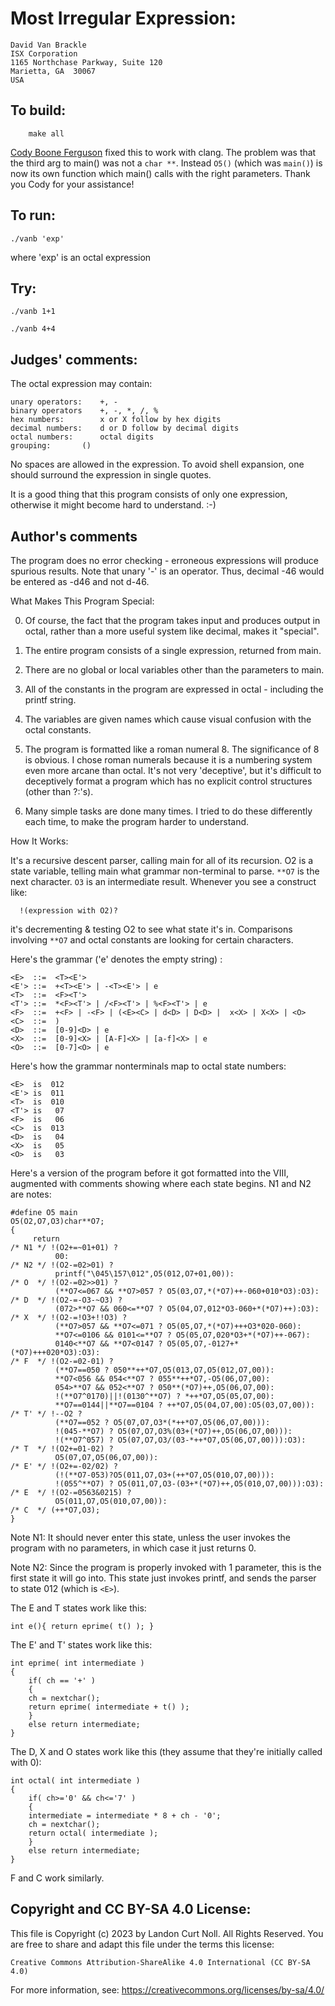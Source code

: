 # Most Irregular Expression:

	David Van Brackle
	ISX Corporation
	1165 Northchase Parkway, Suite 120
	Marietta, GA  30067
	USA

## To build:

        make all

[Cody Boone Ferguson](/winners.html#Cody_Boone_Ferguson) fixed this to work with
clang. The problem was that the third arg to main() was not a `char **`. Instead
`O5()` (which was `main()`) is now its own function which main() calls with the
right parameters. Thank you Cody for your assistance!


## To run:

	./vanb 'exp'
	
where 'exp' is an octal expression


## Try:

	./vanb 1+1

	./vanb 4+4


## Judges' comments:
    
The octal expression may contain:

	unary operators:	+, -
	binary operators	+, -, *, /, %
	hex numbers:		x or X follow by hex digits
	decimal numbers:	d or D follow by decimal digits
	octal numbers:		octal digits
	grouping:		()
    
No spaces are allowed in the expression.  To avoid shell expansion,
one should surround the expression in single quotes.

It is a good thing that this program consists of only one
expression, otherwise it might become hard to understand.  :-)

## Author's comments

The program does no error checking - erroneous expressions will
produce spurious results. Note that unary '-' is an operator. Thus,
decimal -46 would be entered as -d46 and not d-46.

What Makes This Program Special:

0. Of course, the fact that the program takes input and produces output in
octal, rather than a more useful system like decimal, makes it "special".

1. The entire program consists of a single expression, returned from main.

2. There are no global or local variables other than the parameters to main.

3. All of the constants in the program are expressed in octal - including the
printf string.

4. The variables are given names which cause visual confusion with the octal
constants.

5. The program is formatted like a roman numeral 8. The significance of 8 is
obvious. I chose roman numerals because it is a numbering system even more
arcane than octal. It's not very 'deceptive', but it's difficult to deceptively
format a program which has no explicit control structures (other than ?:'s).

6. Many simple tasks are done many times. I tried to do these differently each
time, to make the program harder to understand.

How It Works:

It's a recursive descent parser, calling main
for all of its recursion. O2 is a state variable, telling main
what grammar non-terminal to parse. `**O7` is the next character.
`O3` is an intermediate result. Whenever you see a construct like:

      !(expression with O2)?

it's decrementing & testing O2 to see what state it's in. Comparisons
involving `**O7` and octal constants are looking for certain characters.

Here's the grammar ('e' denotes the empty string) :


    <E>  ::=  <T><E'>
    <E'> ::=  +<T><E'> | -<T><E'> | e
    <T>  ::=  <F><T'>
    <T'> ::=  *<F><T'> | /<F><T'> | %<F><T'> | e
    <F>  ::=  +<F> | -<F> | (<E><C> | d<D> | D<D> |  x<X> | X<X> | <O>
    <C>  ::=  )
    <D>  ::=  [0-9]<D> | e
    <X>  ::=  [0-9]<X> | [A-F]<X> | [a-f]<X> | e
    <O>  ::=  [0-7]<O> | e

    
Here's how the grammar nonterminals map to octal state numbers:

    <E>  is  012
    <E'> is  011
    <T>  is  010
    <T'> is   07
    <F>  is   06
    <C>  is  013
    <D>  is   04
    <X>  is   05
    <O>  is   03

Here's a version of the program before it got formatted into the VIII,
augmented with comments showing where each state begins. N1 and N2 are
notes:


	#define O5 main
	O5(O2,O7,O3)char**O7;
	{
		 return
	/* N1 */ !(O2+=~01+01) ? 
		      00:
	/* N2 */ !(O2-=02>01) ? 
		      printf("\045\157\012",O5(012,O7+01,00)):
	/* O  */ !(O2-=02>>01) ? 
		      (**O7<=067 && **O7>057 ? O5(03,O7,*(*O7)++-060+010*O3):O3):
	/* D  */ !(O2-=-O3-~O3) ? 
		      (072>**O7 && 060<=**O7 ? O5(04,O7,012*O3-060+*(*O7)++):O3):
	/* X  */ !(O2-=!O3+!!O3) ? 
		      (**O7>057 && **O7<=071 ? O5(05,O7,*(*O7)+++O3*020-060):
		      **O7<=0106 && 0101<=**O7 ? O5(05,O7,020*O3+*(*O7)++-067):
		      0140<**O7 && **O7<0147 ? O5(05,O7,-0127+*(*O7)+++020*O3):O3):
	/* F  */ !(O2-=02-01) ? 
		      (**O7==050 ? 050**++*O7,O5(013,O7,O5(012,O7,00)):
		      **O7<056 && 054<**O7 ? 055**++*O7,-O5(06,O7,00):
		      054>**O7 && 052<**O7 ? 050**(*O7)++,O5(06,O7,00):
		      !(**O7^0170)||!(0130^**O7) ? *++*O7,O5(05,O7,00):
		      **O7==0144||**O7==0104 ? ++*O7,O5(04,O7,00):O5(03,O7,00)):
	/* T' */ !--O2 ? 
		      (**O7==052 ? O5(07,O7,O3*(*++*O7,O5(06,O7,00))):
		      !(045-**O7) ? O5(07,O7,O3%(03+(*O7)++,O5(06,O7,00))):
		      !(**O7^057) ? O5(07,O7,O3/(03-*++*O7,O5(06,O7,00))):O3):
	/* T  */ !(O2+=01-02) ? 
		      O5(07,O7,O5(06,O7,00)):
	/* E' */ !(O2+=-02/02) ? 
		      (!(**O7-053)?O5(011,O7,O3+(++*O7,O5(010,O7,00))):
		      !(055^**O7) ? O5(011,O7,O3-(03+*(*O7)++,O5(010,O7,00))):O3):
	/* E  */ !(O2-=0563&0215) ? 
		      O5(011,O7,O5(010,O7,00)):
	/* C  */ (++*O7,O3);
	}

Note N1: It should never enter this state, unless the user invokes the
program with no parameters, in which case it just returns 0.

Note N2: Since the program is properly invoked with 1 parameter, this is
the first state it will go into. This state just invokes
printf, and sends the parser to state 012 (which is `<E>`).

The E and T states work like this:

	int e(){ return eprime( t() ); }


The E' and T' states work like this:


	int eprime( int intermediate )
	{
	    if( ch == '+' )
	    {
		ch = nextchar();
		return eprime( intermediate + t() );
	    }
	    else return intermediate;
	}

The D, X and O states work like this (they assume that they're initially
called with 0):

	int octal( int intermediate )
	{
	    if( ch>='0' && ch<='7' )
	    {
		intermediate = intermediate * 8 + ch - '0';
		ch = nextchar();
		return octal( intermediate );
	    }
	    else return intermediate;
	}

F and C work similarly.

## Copyright and CC BY-SA 4.0 License:

This file is Copyright (c) 2023 by Landon Curt Noll.  All Rights Reserved.
You are free to share and adapt this file under the terms this license:

    Creative Commons Attribution-ShareAlike 4.0 International (CC BY-SA 4.0)

For more information, see: https://creativecommons.org/licenses/by-sa/4.0/
